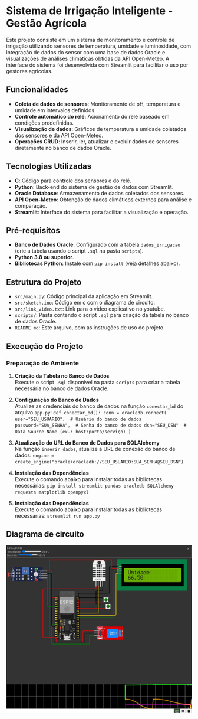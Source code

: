 # Sistema de Irrigação Inteligente - Gestão Agrícola

Este projeto consiste em um sistema de monitoramento e controle de irrigação utilizando sensores de temperatura, umidade e luminosidade, com integração de dados do sensor com uma base de dados Oracle e visualizações de análises climáticas obtidas da API Open-Meteo. A interface do sistema foi desenvolvida com Streamlit para facilitar o uso por gestores agrícolas.

## Funcionalidades

- **Coleta de dados de sensores**: Monitoramento de pH, temperatura e umidade em intervalos definidos.
- **Controle automático do relé**: Acionamento do relé baseado em condições predefinidas.
- **Visualização de dados**: Gráficos de temperatura e umidade coletados dos sensores e da API Open-Meteo.
- **Operações CRUD**: Inserir, ler, atualizar e excluir dados de sensores diretamente no banco de dados Oracle.

## Tecnologias Utilizadas

- **C**: Código para controle dos sensores e do relé.
- **Python**: Back-end do sistema de gestão de dados com Streamlit.
- **Oracle Database**: Armazenamento de dados coletados dos sensores.
- **API Open-Meteo**: Obtenção de dados climáticos externos para análise e comparação.
- **Streamlit**: Interface do sistema para facilitar a visualização e operação.

## Pré-requisitos

- **Banco de Dados Oracle**: Configurado com a tabela `dados_irrigacao` (crie a tabela usando o script `.sql` na pasta `scripts`).
- **Python 3.8 ou superior**.
- **Bibliotecas Python**: Instale com `pip install` (veja detalhes abaixo).

## Estrutura do Projeto

- `src/main.py`: Código principal da aplicação em Streamlit.
- `src/sketch.ino`: Código em c com o diagrama de circuito.
- `src/link_video.txt`: Link para o video explicativo no youtube.
- `scripts/`: Pasta contendo o script `.sql` para criação da tabela no banco de dados Oracle.
- `README.md`: Este arquivo, com as instruções de uso do projeto.

## Execução do Projeto

### Preparação do Ambiente

1. **Criação da Tabela no Banco de Dados**  
   Execute o script `.sql` disponível na pasta `scripts` para criar a tabela necessária no banco de dados Oracle.

2. **Configuração do Banco de Dados**  
   Atualize as credenciais do banco de dados na função `conectar_bd` do arquivo `app.py`:
   `def conectar_bd():
       conn = oracledb.connect(
           user="SEU_USUARIO",  # Usuário do banco de dados
           password="SUA_SENHA",  # Senha do banco de dados
           dsn="SEU_DSN"  # Data Source Name (ex.: host:porta/serviço)
       )`

3. **Atualização do URL do Banco de Dados para SQLAlchemy**  
   Na função `inserir_dados`, atualize a URL de conexão do banco de dados:
   `engine = create_engine("oracle+oracledb://SEU_USUARIO:SUA_SENHA@SEU_DSN")`
   
4. **Instalação das Dependências**  
   Execute o comando abaixo para instalar todas as bibliotecas necessárias:
   `pip install streamlit pandas oracledb SQLAlchemy requests matplotlib openpyxl`

4. **Instalação das Dependências**  
   Execute o comando abaixo para instalar todas as bibliotecas necessárias:
   `streamlit run app.py`

## Diagrama de circuito
![Esquema de Conexão dos Sensores](imagens/diagrama-circuito.jpg)